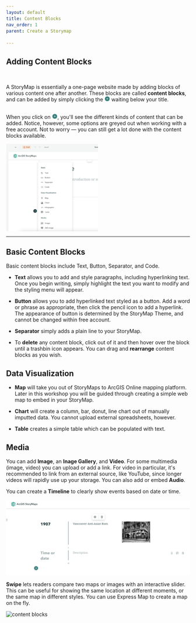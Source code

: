 ```yaml
---
layout: default
title: Content Blocks
nav_order: 1
parent: Create a Storymap

---
```

## Adding Content Blocks 
<br>

A StoryMap is essentially a one-page website made by adding blocks of various content one after another. These blocks are called **content blocks**, and can be added by simply clicking the <img src="./images/add-content-icon.png" style="width:3%;"> waiting below your title.  
<br>

When you click on <img src="./images/add-content-icon.png" style="width:3%;">, you'll see the different kinds of content that can be added. Notice, however, some options are greyed out when working with a free account. Not to worry — you can still get a lot done with the content blocks available. 

<img src="images/storymap_basicblock.png" style="width:50%" align="middle">

----

## Basic Content Blocks

Basic content blocks include Text, Button, Separator, and Code. 

- **Text** allows you to add and style paragraphs, including hyperlinking text. Once you begin writing, simply highlight the text you want to modify and the styling menu will appear. 

- **Button** allows you to add hyperlinked text styled as a button. Add a word or phrase as appropriate, then click the pencil icon to add a hyperlink. The appearance of button is determined by the StoryMap Theme, and cannot be changed within free account. 

- **Separator** simply adds a plain line to your StoryMap. 

- To **delete** any content block, click out of it and then hover over the block until a trashbin icon appears. You can drag and **rearrange** content blocks as you wish. 


## Data Visualization

- **Map** will take you out of StoryMaps to ArcGIS Online mapping platform. Later in this workshop you will be guided through creating a simple web map to embed in your StoryMap.

- **Chart** will create a column, bar, donut, line chart out of manually imputted data. You cannot upload external spreadsheets, however. 

- **Table** creates a simple table which can be populated with text. 


## Media

You can add **Image**, an **Inage Gallery**, and **Video**. For some multimedia (image, video) you can upload or add a link. For video in particular, it's recommended to link from an external source, like YouTube, since longer videos will rapidly use up your storage.  You can also add or embed **Audio**.

You can create a **Timeline** to clearly show events based on date or time.

![content blocks](images/storymap_timeline.png)

**Swipe** lets readers compare two maps or images with an interactive slider. This can be useful for showing the same location at different moments, or the same map in different styles. You can use Express Map to create a map on the fly.

![content blocks](images/storymap_swipe.gif)
